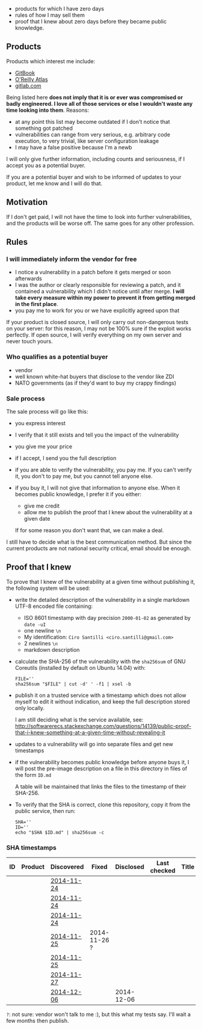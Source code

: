 - products for which I have zero days
- rules of how I may sell them
- proof that I knew about zero days before they became public knowledge.

## Products

Products which interest me include:

- [GitBook](https://www.gitbook.com/)
- [O'Reilly Atlas](https://atlas.oreilly.com/)
- [gitlab.com](https://gitlab.com/)

Being listed here **does not imply that it is or ever was compromised or badly engineered. I love all of those services or else I wouldn't waste any time looking into them**. Reasons:

- at any point this list may become outdated if I don't notice that something got patched
- vulnerabilities can range from very serious, e.g. arbitrary code execution, to very trivial, like server configuration leakage
- I may have a false positive because I'm a newb

I will only give further information, including counts and seriousness, if I accept you as a potential buyer.

If you are a potential buyer and wish to be informed of updates to your product, let me know and I will do that.

## Motivation

If I don't get paid, I will not have the time to look into further vulnerabilities, and the products will be worse off. The same goes for any other profession.

## Rules

### I will immediately inform the vendor for free

- I notice a vulnerability in a patch before it gets merged or soon afterwards
- I was the author or clearly responsible for reviewing a patch, and it contained a vulnerability which I didn't notice until after merge. **I will take every measure within my power to prevent it from getting merged in the first place**.
- you pay me to work for you or we have explicitly agreed upon that

If your product is closed source, I will only carry out non-dangerous tests on your server: for this reason, I may not be 100% sure if the exploit works perfectly. If open source, I will verify everything on my own server and never touch yours.

### Who qualifies as a potential buyer

- vendor
- well known white-hat buyers that disclose to the vendor like ZDI
- NATO governments (as if they'd want to buy my crappy findings)

### Sale process

The sale process will go like this:

-   you express interest

-   I verify that it still exists and tell you the impact of the vulnerability

-   you give me your price

-   if I accept, I send you the full description

-   if you are able to verify the vulnerability, you pay me. If you can't verify it, you don't to pay me, but you cannot tell anyone else.

-   if you buy it, I will not give that information to anyone else. When it becomes public knowledge, I prefer it if you either:

    - give me credit
    - allow me to publish the proof that I knew about the vulnerability at a given date

    If for some reason you don't want that, we can make a deal.

I still have to decide what is the best communication method. But since the current products are not national security critical, email should be enough.

## Proof that I knew

To prove that I knew of the vulnerability at a given time without publishing it, the following system will be used:

-   write the detailed description of the vulnerability in a single markdown UTF-8 encoded file containing:

    - ISO 8601 timestamp with day precision `2000-01-02` as generated by `date -uI`
    - one newline `\n`
    - My identification: `Ciro Santilli <ciro.santilli@gmail.com>`
    - 2 newlines `\n`
    - markdown description

-   calculate the SHA-256 of the vulnerability with the `sha256sum` of GNU Coreutils (installed by default on Ubuntu 14.04) with:

        FILE=''
        sha256sum "$FILE" | cut -d' ' -f1 | xsel -b

-   publish it on a trusted service with a timestamp which does not allow myself to edit it without indication, and keep the full description stored only locally.

    I am still deciding what is the service available, see: <http://softwarerecs.stackexchange.com/questions/14139/public-proof-that-i-knew-something-at-a-given-time-without-revealing-it>

-   updates to a vulnerability will go into separate files and get new timestamps

-   if the vulnerability becomes public knowledge before anyone buys it, I will post the pre-image description on a file in this directory in files of the form `ID.md`

    A table will be maintained that links the files to the timestamp of their SHA-256.

-   To verify that the SHA is correct, clone this repository, copy it from the public service, then run:

        SHA=''
        ID=''
        echo "$SHA $ID.md" | sha256sum -c

### SHA timestamps

| ID | Product | Discovered                                                       | Fixed        | Disclosed  | Last checked | Title | SHA-256                                                          |
|----|---------|------------------------------------------------------------------|--------------|------------|--------------|-------|------------------------------------------------------------------|
|    |         | [2014-11-24](https://github.com/cirosantilli/zero-days/issues/3) |              |            |              |       |                                                                  |
|    |         | [2014-11-24](https://github.com/cirosantilli/zero-days/issues/4) |              |            |              |       |                                                                  |
|    |         | [2014-11-24](https://github.com/cirosantilli/zero-days/issues/5) |              |            |              |       |                                                                  |
|    |         | [2014-11-25](https://github.com/cirosantilli/zero-days/issues/6) | 2014-11-26 ? |            |              |       |                                                                  |
|    |         | [2014-11-25](https://github.com/cirosantilli/zero-days/issues/7) |              |            |              |       |                                                                  |
|    |         | [2014-11-27](https://github.com/cirosantilli/zero-days/issues/8) |              |            |              |       |                                                                  |
|    |         | [2014-12-06](https://github.com/cirosantilli/zero-days/issues/9) |              | 2014-12-06 |              |       | d16865f1d50a2b59bd1e340de046ece86ea3d86226c07f6ca949c0036fd56ace |

`?`: not sure: vendor won't talk to me :), but this what my tests say.
I'll wait a few months then publish.

